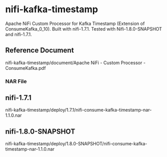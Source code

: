 # nifi-kafka-timestamp
Apache NiFi Custom Processor for Kafka Timestamp (Extension of ConsumeKafka_0_10).  Built with nifi-1.7.1.  Tested with Nifi-1.8.0-SNAPSHOT and nifi-1.7.1.

## Reference Document
nifi-kafka-timestamp/document/Apache NiFi - Custom Processor - ConsumeKafka.pdf

### NAR File
## nifi-1.7.1
nifi-kafka-timestamp/deploy/1.7.1/nifi-consume-kafka-timestamp-nar-1.1.0.nar

## nifi-1.8.0-SNAPSHOT
nifi-kafka-timestamp/deploy/1.8.0-SNAPSHOT/nifi-consume-kafka-timestamp-nar-1.1.0.nar
